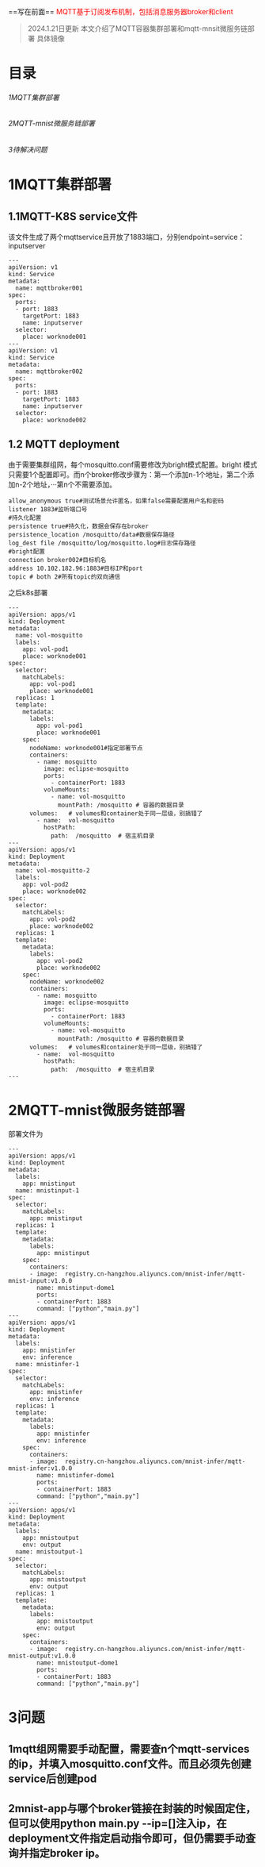 ==写在前面==
<font color="red">MQTT基于订阅发布机制，包括消息服务器broker和client</font>

>2024.1.21日更新
本文介绍了MQTT容器集群部署和mqtt-mnsit微服务链部署
具体镜像

# 目录
###### 1MQTT集群部署
###### 2MQTT-mnist微服务链部署
###### 3待解决问题

# 1MQTT集群部署
## 1.1MQTT-K8S service文件
该文件生成了两个mqttservice且开放了1883端口，分别endpoint=service：inputserver
```
---
apiVersion: v1
kind: Service
metadata:
  name: mqttbroker001
spec:
  ports:
  - port: 1883
    targetPort: 1883
    name: inputserver
  selector:
    place: worknode001
---
apiVersion: v1
kind: Service
metadata:
  name: mqttbroker002
spec:
  ports:
  - port: 1883
    targetPort: 1883
    name: inputserver
  selector:
    place: worknode002
```
## 1.2 MQTT deployment
由于需要集群组网，每个mosquitto.conf需要修改为bright模式配置。bright 模式只需要1个配置即可。而n个broker修改步骤为：第一个添加n-1个地址，第二个添加n-2个地址，···第n个不需要添加。
```
allow_anonymous true#测试场景允许匿名，如果false需要配置用户名和密码
listener 1883#监听端口号
#持久化配置
persistence true#持久化，数据会保存在broker
persistence_location /mosquitto/data#数据保存路径
log_dest file /mosquitto/log/mosquitto.log#日志保存路径
#bright配置
connection broker002#目标机名
address 10.102.182.96:1883#目标IP和port
topic # both 2#所有topic的双向通信
```
之后k8s部署
```
---
apiVersion: apps/v1
kind: Deployment
metadata:
  name: vol-mosquitto
  labels:
    app: vol-pod1
    place: worknode001
spec:
  selector:
    matchLabels:
      app: vol-pod1
      place: worknode001
  replicas: 1
  template:
    metadata:
      labels:
        app: vol-pod1
        place: worknode001
    spec:
      nodeName: worknode001#指定部署节点
      containers:
        - name: mosquitto
          image: eclipse-mosquitto
          ports:
            - containerPort: 1883
          volumeMounts:
            - name: vol-mosquitto
              mountPath: /mosquitto # 容器的数据目录
      volumes:   # volumes和container处于同一层级，别搞错了
        - name:  vol-mosquitto
          hostPath:
            path:  /mosquitto  # 宿主机目录
---
apiVersion: apps/v1
kind: Deployment
metadata:
  name: vol-mosquitto-2
  labels:
    app: vol-pod2
    place: worknode002
spec:
  selector:
    matchLabels:
      app: vol-pod2
      place: worknode002
  replicas: 1
  template:
    metadata:
      labels:
        app: vol-pod2
        place: worknode002
    spec:
      nodeName: worknode002
      containers:
        - name: mosquitto
          image: eclipse-mosquitto
          ports:
            - containerPort: 1883
          volumeMounts:
            - name: vol-mosquitto
              mountPath: /mosquitto # 容器的数据目录
      volumes:   # volumes和container处于同一层级，别搞错了
        - name:  vol-mosquitto
          hostPath:
            path:  /mosquitto  # 宿主机目录
---

```
# 2MQTT-mnist微服务链部署
部署文件为
```
---
apiVersion: apps/v1
kind: Deployment
metadata:
  labels:
    app: mnistinput
  name: mnistinput-1
spec:
  selector:
    matchLabels:
      app: mnistinput
  replicas: 1
  template:
    metadata:
      labels:
        app: mnistinput
    spec:
      containers:
      - image:  registry.cn-hangzhou.aliyuncs.com/mnist-infer/mqtt-mnist-input:v1.0.0
        name: mnistinput-dome1
        ports:
        - containerPort: 1883
        command: ["python","main.py"]
---
apiVersion: apps/v1
kind: Deployment
metadata:
  labels:
    app: mnistinfer
    env: inference
  name: mnistinfer-1
spec:
  selector:
    matchLabels:
      app: mnistinfer
      env: inference
  replicas: 1
  template:
    metadata:
      labels:
        app: mnistinfer
        env: inference
    spec:
      containers:
      - image:  registry.cn-hangzhou.aliyuncs.com/mnist-infer/mqtt-mnist-infer:v1.0.0
        name: mnistinfer-dome1
        ports:
        - containerPort: 1883
        command: ["python","main.py"]
---
apiVersion: apps/v1
kind: Deployment
metadata:
  labels:
    app: mnistoutput
    env: output
  name: mnistoutput-1
spec:
  selector:
    matchLabels:
      app: mnistoutput
      env: output
  replicas: 1
  template:
    metadata:
      labels:
        app: mnistoutput
        env: output
    spec:
      containers:
      - image:  registry.cn-hangzhou.aliyuncs.com/mnist-infer/mqtt-mnist-output:v1.0.0
        name: mnistoutput-dome1
        ports:
        - containerPort: 1883
        command: ["python","main.py"]
```
# 3问题
## 1mqtt组网需要手动配置，需要查n个mqtt-services的ip，并填入mosquitto.conf文件。而且必须先创建service后创建pod
## 2mnist-app与哪个broker链接在封装的时候固定住，但可以使用python main.py --ip=[]注入ip，在deployment文件指定启动指令即可，但仍需要手动查询并指定broker ip。
